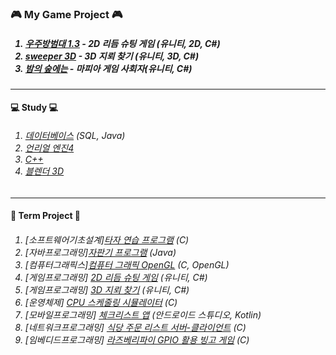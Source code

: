 
### 🎮 My Game Project 🎮
<h5><ol>
  <li> <a href="https://github.com/SE0NA/2DGameProject">우주방범대 1.3</a> - 2D 리듬 슈팅 게임 (유니티, 2D, C#)</li>
  <li> <a href="https://github.com/SE0NA/sweeper-3D">sweeper 3D</a> - 3D 지뢰 찾기 (유니티, 3D, C#)</li>
  <li> <a href="https://github.com/SE0NA/InTheWoods">밤의 숲에는</a> - 마피아 게임 사회자(유니티, C#)</li>
</ol></h5>
  
***

#### 💻 Study 💻
<h6><ol>
  <li> <a href="https://github.com/SE0NA/Practice_DB">데이터베이스</a> (SQL, Java)
  <li> <a href="https://github.com/SE0NA/Practice_UnrealEngine4">언리얼 엔진4</a>
  <li> <a href="https://github.com/SE0NA/Practice_Cpp">C++</a>
  <li> <a href="https://github.com/SE0NA/Practice_Blender">블렌더 3D</a> </li>
</ol></h6>

***

<h4>🏫 Term Project 🏫 </h3>
<h6><ol>
  <li> [소프트웨어기초설계]<a href="https://github.com/SE0NA/TermProject#3%ED%95%99%EB%85%84">타자 연습 프로그램</a> (C) </li>
  <li> [자바프로그래밍]<a href="https://github.com/SE0NA/TermProject#3%ED%95%99%EB%85%84">자판기 프로그램</a> (Java) </li>
  <li> [컴퓨터그래픽스]<a href="https://github.com/SE0NA/TermProject#3%ED%95%99%EB%85%84">컴퓨터 그래픽 OpenGL</a> (C, OpenGL)</li>
  <li> [게임프로그래밍] <a href="https://github.com/SE0NA/2DGameProject">2D 리듬 슈팅 게임</a> (유니티, C#) </li>
  <li> [게임프로그래밍] <a href="https://github.com/SE0NA/3DGameProject">3D 지뢰 찾기</a> (유니티, C#) </li>
  <li> [운영체제] <a href="https://github.com/SE0NA/CPU_Scheduling_Simulator">CPU 스케줄링 시뮬레이터</a> (C) </li>
  <li> [모바일프로그래밍] <a href="https://github.com/SE0NA/Android_Application">체크리스트 앱</a> (안드로이드 스튜디오, Kotlin) </li>
  <li> [네트워크프로그래밍] <a href="https://github.com/SE0NA/Restaurant_Order_Service">식당 주문 리스트 서버-클라이언트</a> (C) </li>
  <li> [임베디드프로그래밍] <a href="https://github.com/yeaji7681/Embedded_Software_TermProject">라즈베리파이 GPIO 활용 빙고 게임</a> (C)</li>
</ol></h6>

<!--
**SE0NA/SE0NA** is a ✨ _special_ ✨ repository because its `README.md` (this file) appears on your GitHub profile.

Here are some ideas to get you started:

- 🔭 I’m currently working on ...
- 🌱 I’m currently learning ...
- 👯 I’m looking to collaborate on ...
- 🤔 I’m looking for help with ...
- 💬 Ask me about ...
- 📫 How to reach me: ...
- 😄 Pronouns: ...
- ⚡ Fun fact: ...
-->
